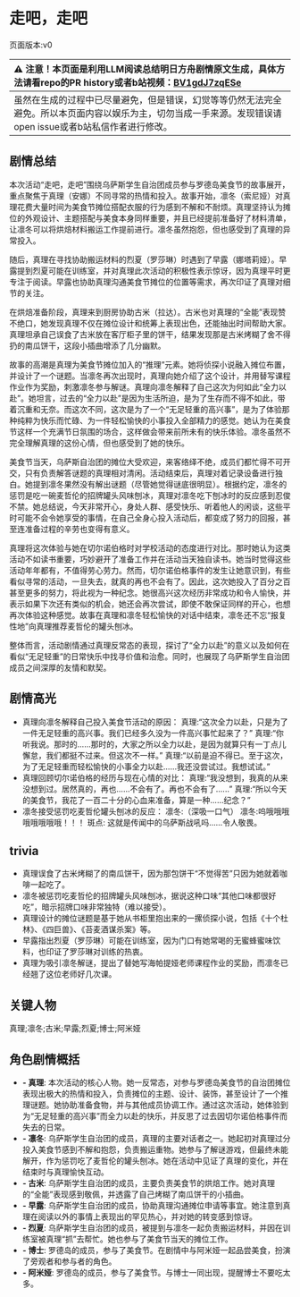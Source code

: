 # 走吧，走吧
页面版本:v0
 

| :warning: 注意！本页面是利用LLM阅读总结明日方舟剧情原文生成，具体方法请看repo的PR history或者b站视频：[BV1gdJ7zqESe](https://www.bilibili.com/video/BV1gdJ7zqESe/)         |
|:----------------------------|
| 虽然在生成的过程中已尽量避免，但是错误，幻觉等等仍然无法完全避免。所以本页面内容以娱乐为主，切勿当成一手来源。发现错误请open issue或者b站私信作者进行修改。|



## 剧情总结
本次活动“走吧，走吧”围绕乌萨斯学生自治团成员参与罗德岛美食节的故事展开，重点聚焦于真理（安娜）不同寻常的热情和投入。故事开始，凛冬（索尼娅）对真理花费大量时间为美食节摊位搭配衣服的行为感到不解和不耐烦。真理坚持认为摊位的外观设计、主题搭配与美食本身同样重要，并且已经提前准备好了材料清单，让凛冬可以将烘焙材料搬运工作提前进行。凛冬虽然抱怨，但也感受到了真理的异常投入。

随后，真理在寻找协助搬运材料的烈夏（罗莎琳）时遇到了早露（娜塔莉娅）。早露提到烈夏可能在训练室，并对真理此次活动的积极性表示惊讶，因为真理平时更专注于阅读。早露也协助真理沟通美食节摊位的位置等需求，再次印证了真理对细节的关注。

在烘焙准备阶段，真理来到厨房协助古米（拉达）。古米也对真理的“全能”表现赞不绝口，她发现真理不仅在摊位设计和统筹上表现出色，还能抽出时间帮助大家。真理坦承自己误食了古米放在客厅柜子里的饼干，结果发现那是古米烤糊了舍不得扔的南瓜饼干，这段小插曲增添了几分幽默。

故事的高潮是真理为美食节摊位加入的“推理”元素。她将侦探小说融入摊位布置，并设计了一个谜题。当凛冬再次出现时，真理向她介绍了这个设计，并用替写课程作业作为奖励，刺激凛冬参与解谜。真理向凛冬解释了自己这次为何如此“全力以赴”。她坦言，过去的“全力以赴”是因为生活所迫，是为了生存而不得不如此，带着沉重和无奈。而这次不同，这次是为了一个“无足轻重的高兴事”，是为了体验那种纯粹为快乐而忙碌、为一件轻松愉快的小事投入全部精力的感觉。她认为在美食节这样一个充满节日氛围的场合，这样做会带来前所未有的快乐体验。凛冬虽然不完全理解真理的这份心情，但也感受到了她的快乐。

美食节当天，乌萨斯自治团的摊位大受欢迎，来客络绎不绝，成员们都忙得不可开交，只有负责解答谜题的真理相对清闲。活动结束后，真理对着记录设备进行独白。她提到凛冬果然没有解出谜题（尽管她觉得谜底很明显）。根据约定，凛冬的惩罚是吃一碗麦哲伦的招牌罐头风味刨冰，真理对凛冬吃下刨冰时的反应感到忍俊不禁。她总结说，今天非常开心，身处人群、感受快乐、听着他人的闲谈，这些平时可能不会令她享受的事情，在自己全身心投入活动后，都变成了努力的回报，甚至连准备过程的辛劳也变得有意义。

真理将这次体验与她在切尔诺伯格时对学校活动的态度进行对比。那时她认为这类活动不如读书重要，巧妙避开了准备工作并在活动当天独自读书。她当时觉得这些活动年年都有，不值得劳心劳力。然而，切尔诺伯格事件的发生让她意识到，有些看似寻常的活动，一旦失去，就真的再也不会有了。因此，这次她投入了百分之百甚至更多的努力，将此视为一种纪念。她很高兴这次经历非常成功和令人愉快，并表示如果下次还有类似的机会，她还会再次尝试，即使不敢保证同样的开心，也想再次体验这种感觉。故事在真理和凛冬轻松愉快的对话中结束，凛冬还不忘“报复性地”向真理推荐麦哲伦的罐头刨冰。

整体而言，活动剧情通过真理反常态的表现，探讨了“全力以赴”的意义以及如何在看似“无足轻重”的日常快乐中找寻价值和治愈。同时，也展现了乌萨斯学生自治团成员之间深厚的友情和默契。
## 剧情高光
-   真理向凛冬解释自己投入美食节活动的原因：
    真理:“这次全力以赴，只是为了一件无足轻重的高兴事。我们已经多久没为一件高兴事忙起来了？”
    真理:“你听我说。那时的......那时的，大家之所以全力以赴，是因为就算只有一丁点儿懈怠，我们都挺不过来。但这次不一样。”
    真理:“以前是迫不得已。至于这次，为了无足轻重而轻松愉快的小事全力以赴......我还没尝试过。我想试试。”
-   真理回顾切尔诺伯格的经历与现在心情的对比：
    真理:“我没想到，我真的从来没想到过。居然真的，再也......不会有了。再也不会有了......”
    真理:“所以今天的美食节，我花了一百二十分的心血来准备，算是一种......纪念？”
-   凛冬接受惩罚吃麦哲伦罐头刨冰的反应：
    凛冬:（深吸一口气）
    凛冬:呜哦哦哦哦哦哦哦哦！！！
    斑点: 这就是传闻中的乌萨斯战吼吗......令人敬畏。
## trivia
-   真理误食了古米烤糊了的南瓜饼干，因为那包饼干“不觉得苦”只因为她就着咖啡一起吃了。
-   凛冬被惩罚吃麦哲伦的招牌罐头风味刨冰，据说这种口味“其他口味都很好吃”，暗示招牌口味非常独特（难以接受）。
-   真理设计的摊位谜题是基于她从书柜里抱出来的一摞侦探小说，包括《十个杜林》、《四巨兽》、《苔麦酒谋杀案》等。
-   早露指出烈夏（罗莎琳）可能在训练室，因为门口有她常喝的无蜜蜂蜜味饮料，也印证了罗莎琳对训练的热衷。
-   真理为吸引凛冬解谜，提出了替她写海帕提娅老师课程作业的奖励，而凛冬已经翘了这位老师好几次课。
## 关键人物
真理;凛冬;古米;早露;烈夏;博士;阿米娅
## 角色剧情概括
-   **-   真理**: 本次活动的核心人物。她一反常态，对参与罗德岛美食节的自治团摊位表现出极大的热情和投入，负责摊位的主题、设计、装饰，甚至设计了一个推理谜题。她协助准备食物，并与其他成员协调工作。通过这次活动，她体验到为“无足轻重的高兴事”而全力以赴的快乐，并反思了过去因切尔诺伯格事件而失去的日常。
-   **-   凛冬**: 乌萨斯学生自治团的成员，真理的主要对话者之一。她起初对真理过分投入美食节感到不解和抱怨，负责搬运重物。她参与了解谜游戏，但最终未能解开，作为惩罚吃了麦哲伦的罐头刨冰。她在活动中见证了真理的变化，并在结束时与真理愉快互动。
-   **-   古米**: 乌萨斯学生自治团的成员，主要负责美食节的烘焙工作。她对真理的“全能”表现感到敬佩，并透露了自己烤糊了南瓜饼干的小插曲。
-   **-   早露**: 乌萨斯学生自治团的成员，协助真理沟通摊位申请等事宜。她注意到真理在阅读以外的事情上表现出的罕见热心，并对她的转变感到惊讶。
-   **-   烈夏**: 乌萨斯学生自治团的成员，被提到与凛冬一起负责搬运材料，并因在训练室被真理“抓”去帮忙。她也参与了美食节当天的摊位工作。
-   **-   博士**: 罗德岛的成员，参与了美食节。在剧情中与阿米娅一起品尝美食，扮演了旁观者和参与者的角色。
-   **-   阿米娅**: 罗德岛的成员，参与了美食节。与博士一同出现，提醒博士不要吃太多。